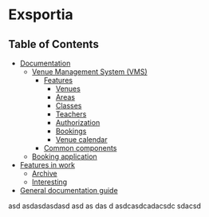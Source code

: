 # Exsportia

## Table of Contents

* [Documentation](documentation/)
  * [Venue Management System \(VMS\)](documentation/venue-management-system-vms/)
    * [Features](documentation/venue-management-system-vms/features/)
      * [Venues](documentation/venue-management-system-vms/features/venues.md)
      * [Areas](documentation/venue-management-system-vms/features/areas.md)
      * [Classes](documentation/venue-management-system-vms/features/classes.md)
      * [Teachers](documentation/venue-management-system-vms/features/teachers.md)
      * [Authorization](documentation/venue-management-system-vms/features/authorization.md)
      * [Bookings](documnue-management-system-vms/features/user.md)
      * [Venue calendar](documentation/venue-management-system-vms/features/venue-calendar.md)
    * [Common components](documentation/venue-management-system-vms/common-components.md)
  * [Booking application](documentation/booking-application.md)
* [Features in work](features-in-work/)
  * [Archive](features-in-work/archive.md)
  * [Interesting](features-in-work/interesting.md)
* [General documentation guide](general-documentation-guide/)

asd
asdasdasdasd asd as das d
asdcasdcadacsdc
sdacsd
